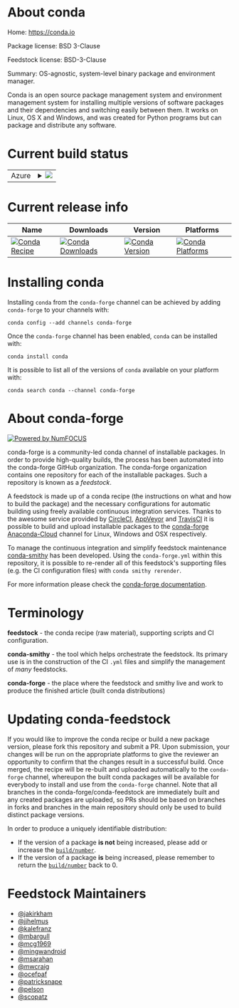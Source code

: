 About conda
===========

Home: https://conda.io

Package license: BSD 3-Clause

Feedstock license: BSD-3-Clause

Summary: OS-agnostic, system-level binary package and environment manager.

Conda is an open source package management system and environment management system for installing multiple versions of software packages and their dependencies and switching easily between them. It works on Linux, OS X and Windows, and was created for Python programs but can package and distribute any software.


Current build status
====================


<table>
    
  <tr>
    <td>Azure</td>
    <td>
      <details>
        <summary>
          <a href="https://dev.azure.com/conda-forge/feedstock-builds/_build/latest?definitionId=174&branchName=master">
            <img src="https://dev.azure.com/conda-forge/feedstock-builds/_apis/build/status/conda-feedstock?branchName=master">
          </a>
        </summary>
        <table>
          <thead><tr><th>Variant</th><th>Status</th></tr></thead>
          <tbody><tr>
              <td>linux_aarch64_python3.6.____73_pypypython_implpypy</td>
              <td>
                <a href="https://dev.azure.com/conda-forge/feedstock-builds/_build/latest?definitionId=174&branchName=master">
                  <img src="https://dev.azure.com/conda-forge/feedstock-builds/_apis/build/status/conda-feedstock?branchName=master&jobName=linux&configuration=linux_aarch64_python3.6.____73_pypypython_implpypy" alt="variant">
                </a>
              </td>
            </tr><tr>
              <td>linux_aarch64_python3.6.____cpythonpython_implcpython</td>
              <td>
                <a href="https://dev.azure.com/conda-forge/feedstock-builds/_build/latest?definitionId=174&branchName=master">
                  <img src="https://dev.azure.com/conda-forge/feedstock-builds/_apis/build/status/conda-feedstock?branchName=master&jobName=linux&configuration=linux_aarch64_python3.6.____cpythonpython_implcpython" alt="variant">
                </a>
              </td>
            </tr><tr>
              <td>linux_aarch64_python3.7.____cpythonpython_implcpython</td>
              <td>
                <a href="https://dev.azure.com/conda-forge/feedstock-builds/_build/latest?definitionId=174&branchName=master">
                  <img src="https://dev.azure.com/conda-forge/feedstock-builds/_apis/build/status/conda-feedstock?branchName=master&jobName=linux&configuration=linux_aarch64_python3.7.____cpythonpython_implcpython" alt="variant">
                </a>
              </td>
            </tr><tr>
              <td>linux_aarch64_python3.8.____cpythonpython_implcpython</td>
              <td>
                <a href="https://dev.azure.com/conda-forge/feedstock-builds/_build/latest?definitionId=174&branchName=master">
                  <img src="https://dev.azure.com/conda-forge/feedstock-builds/_apis/build/status/conda-feedstock?branchName=master&jobName=linux&configuration=linux_aarch64_python3.8.____cpythonpython_implcpython" alt="variant">
                </a>
              </td>
            </tr><tr>
              <td>linux_ppc64le_python3.6.____73_pypypython_implpypy</td>
              <td>
                <a href="https://dev.azure.com/conda-forge/feedstock-builds/_build/latest?definitionId=174&branchName=master">
                  <img src="https://dev.azure.com/conda-forge/feedstock-builds/_apis/build/status/conda-feedstock?branchName=master&jobName=linux&configuration=linux_ppc64le_python3.6.____73_pypypython_implpypy" alt="variant">
                </a>
              </td>
            </tr><tr>
              <td>linux_ppc64le_python3.6.____cpythonpython_implcpython</td>
              <td>
                <a href="https://dev.azure.com/conda-forge/feedstock-builds/_build/latest?definitionId=174&branchName=master">
                  <img src="https://dev.azure.com/conda-forge/feedstock-builds/_apis/build/status/conda-feedstock?branchName=master&jobName=linux&configuration=linux_ppc64le_python3.6.____cpythonpython_implcpython" alt="variant">
                </a>
              </td>
            </tr><tr>
              <td>linux_ppc64le_python3.7.____cpythonpython_implcpython</td>
              <td>
                <a href="https://dev.azure.com/conda-forge/feedstock-builds/_build/latest?definitionId=174&branchName=master">
                  <img src="https://dev.azure.com/conda-forge/feedstock-builds/_apis/build/status/conda-feedstock?branchName=master&jobName=linux&configuration=linux_ppc64le_python3.7.____cpythonpython_implcpython" alt="variant">
                </a>
              </td>
            </tr><tr>
              <td>linux_ppc64le_python3.8.____cpythonpython_implcpython</td>
              <td>
                <a href="https://dev.azure.com/conda-forge/feedstock-builds/_build/latest?definitionId=174&branchName=master">
                  <img src="https://dev.azure.com/conda-forge/feedstock-builds/_apis/build/status/conda-feedstock?branchName=master&jobName=linux&configuration=linux_ppc64le_python3.8.____cpythonpython_implcpython" alt="variant">
                </a>
              </td>
            </tr><tr>
              <td>linux_python3.6.____73_pypypython_implpypy</td>
              <td>
                <a href="https://dev.azure.com/conda-forge/feedstock-builds/_build/latest?definitionId=174&branchName=master">
                  <img src="https://dev.azure.com/conda-forge/feedstock-builds/_apis/build/status/conda-feedstock?branchName=master&jobName=linux&configuration=linux_python3.6.____73_pypypython_implpypy" alt="variant">
                </a>
              </td>
            </tr><tr>
              <td>linux_python3.6.____cpythonpython_implcpython</td>
              <td>
                <a href="https://dev.azure.com/conda-forge/feedstock-builds/_build/latest?definitionId=174&branchName=master">
                  <img src="https://dev.azure.com/conda-forge/feedstock-builds/_apis/build/status/conda-feedstock?branchName=master&jobName=linux&configuration=linux_python3.6.____cpythonpython_implcpython" alt="variant">
                </a>
              </td>
            </tr><tr>
              <td>linux_python3.7.____cpythonpython_implcpython</td>
              <td>
                <a href="https://dev.azure.com/conda-forge/feedstock-builds/_build/latest?definitionId=174&branchName=master">
                  <img src="https://dev.azure.com/conda-forge/feedstock-builds/_apis/build/status/conda-feedstock?branchName=master&jobName=linux&configuration=linux_python3.7.____cpythonpython_implcpython" alt="variant">
                </a>
              </td>
            </tr><tr>
              <td>linux_python3.8.____cpythonpython_implcpython</td>
              <td>
                <a href="https://dev.azure.com/conda-forge/feedstock-builds/_build/latest?definitionId=174&branchName=master">
                  <img src="https://dev.azure.com/conda-forge/feedstock-builds/_apis/build/status/conda-feedstock?branchName=master&jobName=linux&configuration=linux_python3.8.____cpythonpython_implcpython" alt="variant">
                </a>
              </td>
            </tr><tr>
              <td>osx_python3.6.____73_pypypython_implpypy</td>
              <td>
                <a href="https://dev.azure.com/conda-forge/feedstock-builds/_build/latest?definitionId=174&branchName=master">
                  <img src="https://dev.azure.com/conda-forge/feedstock-builds/_apis/build/status/conda-feedstock?branchName=master&jobName=osx&configuration=osx_python3.6.____73_pypypython_implpypy" alt="variant">
                </a>
              </td>
            </tr><tr>
              <td>osx_python3.6.____cpythonpython_implcpython</td>
              <td>
                <a href="https://dev.azure.com/conda-forge/feedstock-builds/_build/latest?definitionId=174&branchName=master">
                  <img src="https://dev.azure.com/conda-forge/feedstock-builds/_apis/build/status/conda-feedstock?branchName=master&jobName=osx&configuration=osx_python3.6.____cpythonpython_implcpython" alt="variant">
                </a>
              </td>
            </tr><tr>
              <td>osx_python3.7.____cpythonpython_implcpython</td>
              <td>
                <a href="https://dev.azure.com/conda-forge/feedstock-builds/_build/latest?definitionId=174&branchName=master">
                  <img src="https://dev.azure.com/conda-forge/feedstock-builds/_apis/build/status/conda-feedstock?branchName=master&jobName=osx&configuration=osx_python3.7.____cpythonpython_implcpython" alt="variant">
                </a>
              </td>
            </tr><tr>
              <td>osx_python3.8.____cpythonpython_implcpython</td>
              <td>
                <a href="https://dev.azure.com/conda-forge/feedstock-builds/_build/latest?definitionId=174&branchName=master">
                  <img src="https://dev.azure.com/conda-forge/feedstock-builds/_apis/build/status/conda-feedstock?branchName=master&jobName=osx&configuration=osx_python3.8.____cpythonpython_implcpython" alt="variant">
                </a>
              </td>
            </tr><tr>
              <td>win_python3.6.____cpython</td>
              <td>
                <a href="https://dev.azure.com/conda-forge/feedstock-builds/_build/latest?definitionId=174&branchName=master">
                  <img src="https://dev.azure.com/conda-forge/feedstock-builds/_apis/build/status/conda-feedstock?branchName=master&jobName=win&configuration=win_python3.6.____cpython" alt="variant">
                </a>
              </td>
            </tr><tr>
              <td>win_python3.7.____cpython</td>
              <td>
                <a href="https://dev.azure.com/conda-forge/feedstock-builds/_build/latest?definitionId=174&branchName=master">
                  <img src="https://dev.azure.com/conda-forge/feedstock-builds/_apis/build/status/conda-feedstock?branchName=master&jobName=win&configuration=win_python3.7.____cpython" alt="variant">
                </a>
              </td>
            </tr><tr>
              <td>win_python3.8.____cpython</td>
              <td>
                <a href="https://dev.azure.com/conda-forge/feedstock-builds/_build/latest?definitionId=174&branchName=master">
                  <img src="https://dev.azure.com/conda-forge/feedstock-builds/_apis/build/status/conda-feedstock?branchName=master&jobName=win&configuration=win_python3.8.____cpython" alt="variant">
                </a>
              </td>
            </tr>
          </tbody>
        </table>
      </details>
    </td>
  </tr>
</table>

Current release info
====================

| Name | Downloads | Version | Platforms |
| --- | --- | --- | --- |
| [![Conda Recipe](https://img.shields.io/badge/recipe-conda-green.svg)](https://anaconda.org/conda-forge/conda) | [![Conda Downloads](https://img.shields.io/conda/dn/conda-forge/conda.svg)](https://anaconda.org/conda-forge/conda) | [![Conda Version](https://img.shields.io/conda/vn/conda-forge/conda.svg)](https://anaconda.org/conda-forge/conda) | [![Conda Platforms](https://img.shields.io/conda/pn/conda-forge/conda.svg)](https://anaconda.org/conda-forge/conda) |

Installing conda
================

Installing `conda` from the `conda-forge` channel can be achieved by adding `conda-forge` to your channels with:

```
conda config --add channels conda-forge
```

Once the `conda-forge` channel has been enabled, `conda` can be installed with:

```
conda install conda
```

It is possible to list all of the versions of `conda` available on your platform with:

```
conda search conda --channel conda-forge
```


About conda-forge
=================

[![Powered by NumFOCUS](https://img.shields.io/badge/powered%20by-NumFOCUS-orange.svg?style=flat&colorA=E1523D&colorB=007D8A)](http://numfocus.org)

conda-forge is a community-led conda channel of installable packages.
In order to provide high-quality builds, the process has been automated into the
conda-forge GitHub organization. The conda-forge organization contains one repository
for each of the installable packages. Such a repository is known as a *feedstock*.

A feedstock is made up of a conda recipe (the instructions on what and how to build
the package) and the necessary configurations for automatic building using freely
available continuous integration services. Thanks to the awesome service provided by
[CircleCI](https://circleci.com/), [AppVeyor](https://www.appveyor.com/)
and [TravisCI](https://travis-ci.com/) it is possible to build and upload installable
packages to the [conda-forge](https://anaconda.org/conda-forge)
[Anaconda-Cloud](https://anaconda.org/) channel for Linux, Windows and OSX respectively.

To manage the continuous integration and simplify feedstock maintenance
[conda-smithy](https://github.com/conda-forge/conda-smithy) has been developed.
Using the ``conda-forge.yml`` within this repository, it is possible to re-render all of
this feedstock's supporting files (e.g. the CI configuration files) with ``conda smithy rerender``.

For more information please check the [conda-forge documentation](https://conda-forge.org/docs/).

Terminology
===========

**feedstock** - the conda recipe (raw material), supporting scripts and CI configuration.

**conda-smithy** - the tool which helps orchestrate the feedstock.
                   Its primary use is in the construction of the CI ``.yml`` files
                   and simplify the management of *many* feedstocks.

**conda-forge** - the place where the feedstock and smithy live and work to
                  produce the finished article (built conda distributions)


Updating conda-feedstock
========================

If you would like to improve the conda recipe or build a new
package version, please fork this repository and submit a PR. Upon submission,
your changes will be run on the appropriate platforms to give the reviewer an
opportunity to confirm that the changes result in a successful build. Once
merged, the recipe will be re-built and uploaded automatically to the
`conda-forge` channel, whereupon the built conda packages will be available for
everybody to install and use from the `conda-forge` channel.
Note that all branches in the conda-forge/conda-feedstock are
immediately built and any created packages are uploaded, so PRs should be based
on branches in forks and branches in the main repository should only be used to
build distinct package versions.

In order to produce a uniquely identifiable distribution:
 * If the version of a package **is not** being increased, please add or increase
   the [``build/number``](https://conda.io/docs/user-guide/tasks/build-packages/define-metadata.html#build-number-and-string).
 * If the version of a package **is** being increased, please remember to return
   the [``build/number``](https://conda.io/docs/user-guide/tasks/build-packages/define-metadata.html#build-number-and-string)
   back to 0.

Feedstock Maintainers
=====================

* [@jakirkham](https://github.com/jakirkham/)
* [@jjhelmus](https://github.com/jjhelmus/)
* [@kalefranz](https://github.com/kalefranz/)
* [@mbargull](https://github.com/mbargull/)
* [@mcg1969](https://github.com/mcg1969/)
* [@mingwandroid](https://github.com/mingwandroid/)
* [@msarahan](https://github.com/msarahan/)
* [@mwcraig](https://github.com/mwcraig/)
* [@ocefpaf](https://github.com/ocefpaf/)
* [@patricksnape](https://github.com/patricksnape/)
* [@pelson](https://github.com/pelson/)
* [@scopatz](https://github.com/scopatz/)

